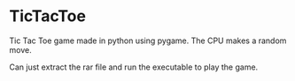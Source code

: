 # TicTacToe
Tic Tac Toe game made in python using pygame.
The CPU makes a random move.

Can just extract the rar file and run the executable to play the game.
